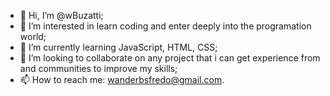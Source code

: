 - 👋 Hi, I’m @wBuzatti;
- 👀 I’m interested in learn coding and enter deeply into the programation world;
- 🌱 I’m currently learning JavaScript, HTML, CSS;
- 💞️ I’m looking to collaborate on any project that i can get experience from and communities to improve my skills;
- 📫 How to reach me: wanderbsfredo@gmail.com.

<!---
wBuzatti/wBuzatti is a ✨ special ✨ repository because its `README.md` (this file) appears on your GitHub profile.
You can click the Preview link to take a look at your changes.
--->
